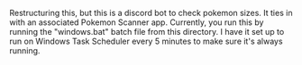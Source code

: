 Restructuring this, but this is a discord bot to check pokemon sizes.  It ties in with an associated Pokemon Scanner app.
Currently, you run this by running the "windows.bat" batch file from this directory.  I have it set up to run on Windows
Task Scheduler every 5 minutes to make sure it's always running.